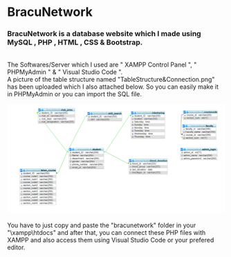 # BracuNetwork

### BracuNetwork is a database website which I made using MySQL , PHP , HTML , CSS & Bootstrap.
<br>
The Softwares/Server which I used are " XAMPP Control Panel ", " PHPMyAdmin " & " Visual Studio Code ".
<br>
A picture of the table structure named "TableStructure&Connection.png" has been uploaded which I also attached below. So you can easily make it in PHPMyAdmin or you can import the SQL file.

![alt text](https://github.com/sayeemabdullah/BracuNetwork/blob/master/TableStructure%26Connection.png "Table Structure & Connection")
<br>
<br>
You have to just copy and paste the "bracunetwork" folder in your "\xampp\htdocs" and after that, you can connect these PHP files with XAMPP and also access them using Visual Studio Code or your prefered editor. 
